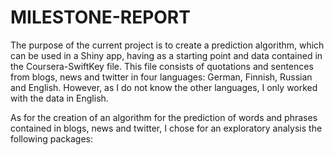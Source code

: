 # MILESTONE-REPORT

The purpose of the current project is to create a prediction algorithm, which can be used in a Shiny app, having as a starting point and data contained in the Coursera-SwiftKey file.
This file consists of quotations and sentences from blogs, news and twitter in four languages: German, Finnish, Russian and English. However, as I do not know the other languages, I only worked with the data in English.

As for the creation of an algorithm for the prediction of words and phrases contained in blogs, news and twitter, I chose for an exploratory analysis the following packages:
